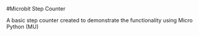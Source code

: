 #Microbit Step Counter

A basic step counter created to demonstrate the functionality using Micro Python (MU)

